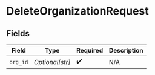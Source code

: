 # DeleteOrganizationRequest


## Fields

| Field              | Type               | Required           | Description        |
| ------------------ | ------------------ | ------------------ | ------------------ |
| `org_id`           | *Optional[str]*    | :heavy_check_mark: | N/A                |